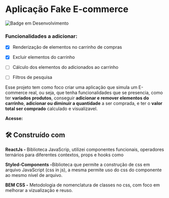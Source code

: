 # Aplicação Fake E-commerce
![Badge em Desenvolvimento](http://img.shields.io/static/v1?label=STATUS&message=EM%20DESENVOLVIMENTO&color=GREEN&style=for-the-badge)

### Funcionalidades a adicionar:
- [x] Renderização de elementos no carrinho de compras
- [x] Excluir elementos do carrinho 
- [ ] Cálculo dos elementos do adicionados ao carrinho 
- [ ] Filtros de pesquisa



Esse projeto tem como foco criar uma aplicação que simula um E-commerce real, ou seja, que tenha funcionalidades que se presencia, 
como ter <strong>variados produtos</strong>, conseguir <strong>adicionar e remover elementos do carrinho</strong>,
<strong>adicionar ou diminuir a quantidade</strong> a ser comprada, e ter o <strong>valor total ser comprado</strong> calculado e visualizavel.



<strong>Acesse:  </strong>


## 🛠️ Construído com

<strong>ReactJs - </strong> Biblioteca JavaScrip, utilizei componentes funcionais, operadores ternários para diferentes contextos, props e hooks como 

<strong>Styled-Components -</strong>Biblioteca que permite a construção de css em arquivo JavaScript (css in js), a mesma permite uso do css do componente ao mesmo nível de arquivo.

<strong>BEM CSS -</strong> Metodologia de nomenclatura de classes no css, com foco em melhorar a vizualização e reuso.
